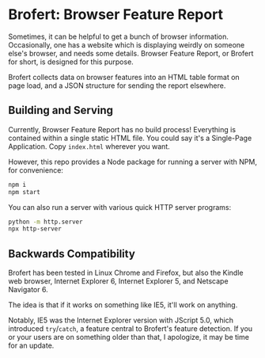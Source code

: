 # Brofert: Browser Feature Report

Sometimes, it can be helpful to get a bunch of browser
information. Occasionally, one has a website which is displaying
weirdly on someone else's browser, and needs some details.
Browser Feature Report, or Brofert for short, is designed for
this purpose.

Brofert collects data on browser features into an HTML table
format on page load, and a JSON structure for sending the report
elsewhere.

## Building and Serving

Currently, Browser Feature Report has no build process!
Everything is contained within a single static HTML file. You
could say it's a Single-Page Application. Copy `index.html`
wherever you want.

However, this repo provides a Node package for running a server
with NPM, for convenience:

```bash
npm i
npm start
```

You can also run a server with various quick HTTP server
programs:

```bash
python -m http.server
npx http-server
```

## Backwards Compatibility

Brofert has been tested in Linux Chrome and Firefox, but also
the Kindle web browser, Internet Explorer 6, Internet
Explorer 5, and Netscape Navigator 6. 

The idea is that if it works on something like IE5, it'll work on
anything.

Notably, IE5 was the Internet Explorer version with JScript 5.0,
which introduced `try`/`catch`, a feature central to Brofert's
feature detection. If you or your users are on something older
than that, I apologize, it may be time for an update.
